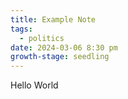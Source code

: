 ```yaml
---
title: Example Note
tags:
  - politics
date: 2024-03-06 8:30 pm
growth-stage: seedling
---
```

Hello World